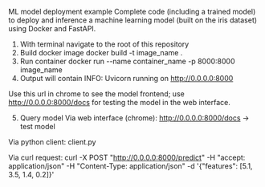 ML model deployment example
Complete code (including a trained model) to deploy and inference a machine learning model (built on the iris dataset) using Docker and FastAPI.

1. With terminal navigate to the root of this repository
2. Build docker image
docker build -t image_name .
3. Run container
docker run --name container_name -p 8000:8000 image_name
4. Output will contain
INFO: Uvicorn running on http://0.0.0.0:8000

Use this url in chrome to see the model frontend; use http://0.0.0.0:8000/docs for testing the model in the web interface.

5. Query model
Via web interface (chrome):
http://0.0.0.0:8000/docs -> test model

Via python client:
client.py

Via curl request:
curl -X POST "http://0.0.0.0:8000/predict" -H "accept: application/json" -H "Content-Type: application/json" -d '{"features": [5.1, 3.5, 1.4, 0.2]}'